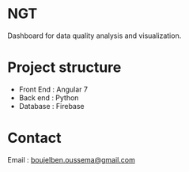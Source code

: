 # NGT

Dashboard for data quality analysis and visualization.

# Project structure

* Front End : Angular 7
* Back end : Python
* Database : Firebase

# Contact
Email : boujelben.oussema@gmail.com
